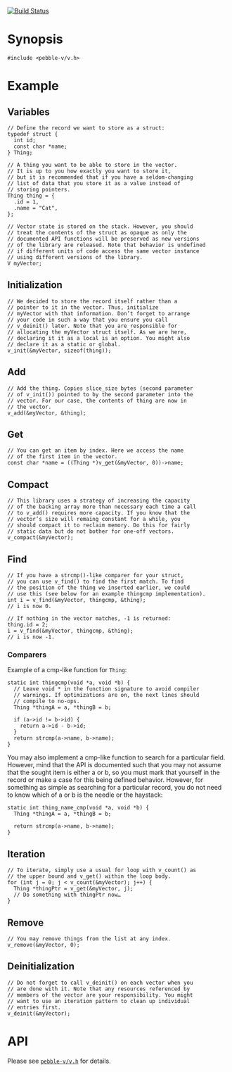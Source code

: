 [![Build Status](https://travis-ci.org/binki/pebble-v.svg?branch=master)](https://travis-ci.org/binki/pebble-v)

# Synopsis

    #include <pebble-v/v.h>

# Example

## Variables

    // Define the record we want to store as a struct:
    typedef struct {
      int id;
      const char *name;
    } Thing;
    
    // A thing you want to be able to store in the vector.
    // It is up to you how exactly you want to store it,
    // but it is recommended that if you have a seldom-changing
    // list of data that you store it as a value instead of
    // storing pointers.
    Thing thing = {
      .id = 1,
      .name = "Cat",
    };
    
    // Vector state is stored on the stack. However, you should
    // treat the contents of the struct as opaque as only the
    // documented API functions will be preserved as new versions
    // of the library are released. Note that behavior is undefined
    // if different units of code access the same vector instance
    // using different versions of the library.
    V myVector;

## Initialization

    // We decided to store the record itself rather than a
    // pointer to it in the vector. Thus, initialize
    // myVector with that information. Don’t forget to arrange
    // your code in such a way that you ensure you call
    // v_deinit() later. Note that you are responsible for
    // allocating the myVector struct itself. As we are here,
    // declaring it it as a local is an option. You might also
    // declare it as a static or global.
    v_init(&myVector, sizeof(thing));

## Add

    // Add the thing. Copies slice_size bytes (second parameter
    // of v_init()) pointed to by the second parameter into the
    // vector. For our case, the contents of thing are now in
    // the vector.
    v_add(&myVector, &thing);

## Get

    // You can get an item by index. Here we access the name
    // of the first item in the vector.
    const char *name = ((Thing *)v_get(&myVector, 0))->name;

## Compact

    // This library uses a strategy of increasing the capacity
    // of the backing array more than necessary each time a call
    // to v_add() requires more capacity. If you know that the
    // vector’s size will remaing constant for a while, you
    // should compact it to reclaim memory. Do this for fairly
    // static data but do not bother for one-off vectors.
    v_compact(&myVector);

## Find

    // If you have a strcmp()-like comparer for your struct,
    // you can use v_find() to find the first match. To find
    // the position of the thing we inserted earlier, we could
    // use this (see below for an example thingcmp implementation).
    int i = v_find(&myVector, thingcmp, &thing);
    // i is now 0.
    
    // If nothing in the vector matches, -1 is returned:
    thing.id = 2;
    i = v_find(&myVector, thingcmp, &thing);
    // i is now -1.

### Comparers

Example of a cmp-like function for `Thing`:

    static int thingcmp(void *a, void *b) {
      // Leave void * in the function signature to avoid compiler
      // warnings. If optimizations are on, the next lines should
      // compile to no-ops.
      Thing *thingA = a, *thingB = b;
    
      if (a->id != b->id) {
        return a->id - b->id;
      }
      return strcmp(a->name, b->name);
    }

You may also implement a cmp-like function to search for a particular
field. However, mind that the API is documented such that you may not
assume that the sought item is either a or b, so you must mark that
yourself in the record or make a case for this being defined
behavior. However, for something as simple as searching for a
particular record, you do not need to know which of a or b is the
needle or the haystack:

    static int thing_name_cmp(void *a, void *b) {
      Thing *thingA = a, *thingB = b;
    
      return strcmp(a->name, b->name);
    }

## Iteration

    // To iterate, simply use a usual for loop with v_count() as
    // the upper bound and v_get() within the loop body.
    for (int j = 0; j < v_count(&myVector); j++) {
      Thing *thingPtr = v_get(&myVector, j);
      // Do something with thingPtr now…
    }

## Remove

    // You may remove things from the list at any index.
    v_remove(&myVector, 0);

## Deinitialization

    // Do not forget to call v_deinit() on each vector when you
    // are done with it. Note that any resources referenced by
    // members of the vector are your responsibility. You might
    // want to use an iteration pattern to clean up individual
    // entries first.
    v_deinit(&myVector);

# API

Please see [`pebble-v/v.h`](include/v.h) for details.
